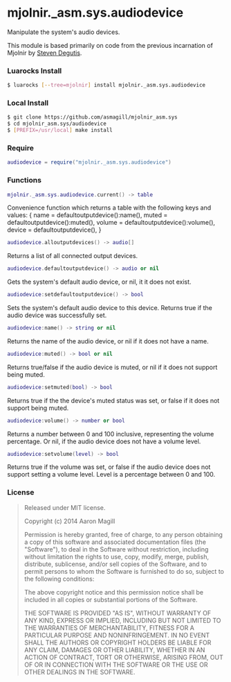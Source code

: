 mjolnir._asm.sys.audiodevice
============================

Manipulate the system's audio devices.

This module is based primarily on code from the previous incarnation of Mjolnir by [Steven Degutis](https://github.com/sdegutis/).

### Luarocks Install
~~~bash
$ luarocks [--tree=mjolnir] install mjolnir._asm.sys.audiodevice
~~~

### Local Install
~~~bash
$ git clone https://github.com/asmagill/mjolnir_asm.sys
$ cd mjolnir_asm.sys/audiodevice
$ [PREFIX=/usr/local] make install
~~~

### Require

~~~lua
audiodevice = require("mjolnir._asm.sys.audiodevice")
~~~

### Functions
~~~lua
mjolnir._asm.sys.audiodevice.current() -> table
~~~
Convenience function which returns a table with the following keys and values:
    {
        name = defaultoutputdevice():name(),
        muted = defaultoutputdevice():muted(),
        volume = defaultoutputdevice():volume(),
        device = defaultoutputdevice(),
    }

~~~lua
audiodevice.alloutputdevices() -> audio[]
~~~
Returns a list of all connected output devices.

~~~lua
audiodevice.defaultoutputdevice() -> audio or nil
~~~
Gets the system's default audio device, or nil, it it does not exist.

~~~lua
audiodevice:setdefaultoutputdevice() -> bool
~~~
Sets the system's default audio device to this device. Returns true if the audio device was successfully set.

~~~lua
audiodevice:name() -> string or nil
~~~
Returns the name of the audio device, or nil if it does not have a name.

~~~lua
audiodevice:muted() -> bool or nil
~~~
Returns true/false if the audio device is muted, or nil if it does not support being muted.

~~~lua
audiodevice:setmuted(bool) -> bool
~~~
Returns true if the the device's muted status was set, or false if it does not support being muted.

~~~lua
audiodevice:volume() -> number or bool
~~~
Returns a number between 0 and 100 inclusive, representing the volume percentage. Or nil, if the audio device does not have a volume level.

~~~lua
audiodevice:setvolume(level) -> bool
~~~
Returns true if the volume was set, or false if the audio device does not support setting a volume level. Level is a percentage between 0 and 100.

### License

> Released under MIT license.
>
> Copyright (c) 2014 Aaron Magill
>
> Permission is hereby granted, free of charge, to any person obtaining a copy
> of this software and associated documentation files (the "Software"), to deal
> in the Software without restriction, including without limitation the rights
> to use, copy, modify, merge, publish, distribute, sublicense, and/or sell
> copies of the Software, and to permit persons to whom the Software is
> furnished to do so, subject to the following conditions:
>
> The above copyright notice and this permission notice shall be included in
> all copies or substantial portions of the Software.
>
> THE SOFTWARE IS PROVIDED "AS IS", WITHOUT WARRANTY OF ANY KIND, EXPRESS OR
> IMPLIED, INCLUDING BUT NOT LIMITED TO THE WARRANTIES OF MERCHANTABILITY,
> FITNESS FOR A PARTICULAR PURPOSE AND NONINFRINGEMENT. IN NO EVENT SHALL THE
> AUTHORS OR COPYRIGHT HOLDERS BE LIABLE FOR ANY CLAIM, DAMAGES OR OTHER
> LIABILITY, WHETHER IN AN ACTION OF CONTRACT, TORT OR OTHERWISE, ARISING FROM,
> OUT OF OR IN CONNECTION WITH THE SOFTWARE OR THE USE OR OTHER DEALINGS IN
> THE SOFTWARE.
